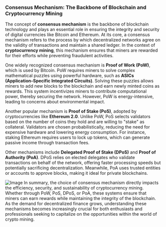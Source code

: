### Consensus Mechanism: The Backbone of Blockchain and Cryptocurrency Mining

The concept of **consensus mechanism** is the backbone of blockchain technology and plays an essential role in ensuring the integrity and security of digital currencies like Bitcoin and Ethereum. At its core, a consensus mechanism refers to the process by which decentralized networks agree on the validity of transactions and maintain a shared ledger. In the context of **cryptocurrency mining**, this mechanism ensures that miners are rewarded for their efforts while preventing fraudulent activities.

One widely recognized consensus mechanism is **Proof of Work (PoW)**, which is used by Bitcoin. PoW requires miners to solve complex mathematical puzzles using powerful hardware, such as **ASICs (Application-Specific Integrated Circuits)**. Solving these puzzles allows miners to add new blocks to the blockchain and earn newly minted coins as rewards. This system incentivizes miners to contribute computational power, thereby securing the network. However, PoW is energy-intensive, leading to concerns about environmental impact.

Another popular mechanism is **Proof of Stake (PoS)**, adopted by cryptocurrencies like **Ethereum 2.0**. Unlike PoW, PoS selects validators based on the number of coins they hold and are willing to "stake" as collateral. Validators are chosen probabilistically, reducing the need for expensive hardware and lowering energy consumption. For instance, staking Ethereum requires users to lock up tokens, which can generate passive income through transaction fees.

Other mechanisms include **Delegated Proof of Stake (DPoS)** and **Proof of Authority (PoA)**. DPoS relies on elected delegates who validate transactions on behalf of the network, offering faster processing speeds but potentially sacrificing decentralization. Meanwhile, PoA uses trusted entities or accounts to approve blocks, making it ideal for private blockchains.


![Image](https://github.com/user-attachments/assets/31692037-0104-4703-abd1-696b6a7dd41b)
In summary, the choice of consensus mechanism directly impacts the efficiency, security, and sustainability of cryptocurrency mining. Whether through PoW, PoS, DPoS, or PoA, these systems ensure that miners can earn rewards while maintaining the integrity of the blockchain. As the demand for decentralized finance grows, understanding these mechanisms becomes increasingly crucial for both enthusiasts and professionals seeking to capitalize on the opportunities within the world of crypto mining.